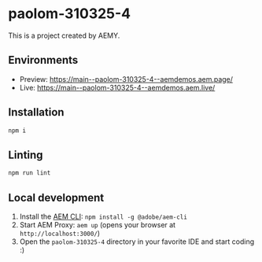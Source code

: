 # paolom-310325-4

This is a project created by AEMY.

## Environments

- Preview: https://main--paolom-310325-4--aemdemos.aem.page/
- Live: https://main--paolom-310325-4--aemdemos.aem.live/

## Installation

```sh
npm i
```

## Linting

```sh
npm run lint
```

## Local development

1. Install the [AEM CLI](https://github.com/adobe/helix-cli): `npm install -g @adobe/aem-cli`
1. Start AEM Proxy: `aem up` (opens your browser at `http://localhost:3000/`)
1. Open the `paolom-310325-4` directory in your favorite IDE and start coding :)